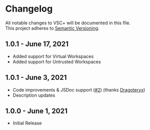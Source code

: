 # Changelog
All notable changes to VSC+ will be documented in this file.  
This project adheres to [Semantic Versioning](https://semver.org/spec/v2.0.0.html).

## 1.0.1 - June 17, 2021
- Added support for Virtual Workspaces
- Added support for Untrusted Workspaces

## 1.0.1 - June 3, 2021
- Code improvements & JSDoc support ([#2](https://github.com/DrVrej/vscplus/pull/2)) (thanks [Dragoteryx](https://github.com/Dragoteryx))
- Description updates

## 1.0.0 - June 1, 2021
- Initial Release
